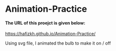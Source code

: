 # Animation-Practice

#### The URL of this proejct is given below:
https://hafizkh.github.io/Animation-Practice/

Using svg file, I animated the bulb to make it on / off
